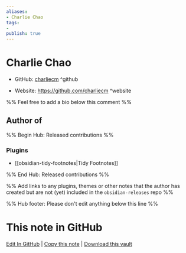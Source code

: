 ```yaml
---
aliases:
- Charlie Chao
tags:
- 
publish: true
---
```


# Charlie Chao

- GitHub: [charliecm](https://github.com/charliecm/) ^github
<!-- - Discord: `@` ^discord-->
- Website: <https://github.com/charliecm> ^website
<!-- - [[Publish sites|Publish site]]: ^publish-->

%% Feel free to add a bio below this comment %%


## Author of

%% Begin Hub: Released contributions %%
### Plugins
- [[obsidian-tidy-footnotes|Tidy Footnotes]]

%% End Hub: Released contributions %%

%% Add links to any plugins, themes or other notes that the author has created but are not (yet) included in the `obsidian-releases` repo %%

<!--
### Unlisted plugins

- 
-->

<!--
### Others

- 
-->

<!--
## Sponsor this author

- [[GitHub sponsors]]: [Sponsor @charliecm on GitHub Sponsors](https://github.com/sponsors/charliecm) ^github-sponsor
- [[Buy me a coffee]]: ^buy-me-a-coffee
- [[PayPal]]: ^paypal
- [[Patreon]]: ^patreon

-->

<!--
## Follow this author

- [[YouTube Channels|On YouTube]]: ^youtube
- Twitter: ^twitter
- ...
-->

%% Hub footer: Please don't edit anything below this line %%

# This note in GitHub

<span class="git-footer">[Edit In GitHub](https://github.dev/obsidian-community/obsidian-hub/blob/main/01%20-%20Community/People/charliecm.md "git-hub-edit-note") | [Copy this note](https://raw.githubusercontent.com/obsidian-community/obsidian-hub/main/01%20-%20Community/People/charliecm.md "git-hub-copy-note") | [Download this vault](https://github.com/obsidian-community/obsidian-hub/archive/refs/heads/main.zip "git-hub-download-vault") </span>